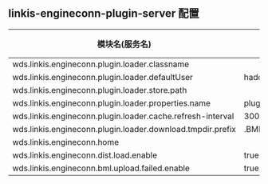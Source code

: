 ## linkis-engineconn-plugin-server 配置


| 模块名(服务名) | 参数名 | 默认值 | 描述 |
| -------- | -------- | ----- |----- | 
| wds.linkis.engineconn.plugin.loader.classname | |plugin.loader.classname|
| wds.linkis.engineconn.plugin.loader.defaultUser | hadoop |wds.linkis.engineconn.plugin.loader.defaultUser|
| wds.linkis.engineconn.plugin.loader.store.path | |loader.store.path|
| wds.linkis.engineconn.plugin.loader.properties.name |plugins.properties |loader.properties.name|
| wds.linkis.engineconn.plugin.loader.cache.refresh-interval | 300 |cache.refresh-interval|
| wds.linkis.engineconn.plugin.loader.download.tmpdir.prefix |.BML_TMP_ |download.tmpdir.prefix|
| wds.linkis.engineconn.home | |engineconn.home|
| wds.linkis.engineconn.dist.load.enable |true |dist.load.enable|
| wds.linkis.engineconn.bml.upload.failed.enable |true |upload.failed.enable|
 


 
 
 

 
 
 

 
 